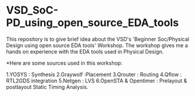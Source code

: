 # VSD_SoC-PD_using_open_source_EDA_tools
This repository is to give brief idea about the VSD's 'Beginner Soc/Physical Design using open source EDA tools' Workshop. The workshop gives me a hands on experience with the EDA tools used in Physical Design.

*Here are some sources used in this workshop:

1.YOSYS : Synthesis
2.Graywolf :Placement
3.Qrouter : Routing
4.Qflow : RTL2GDS integration
5.Netgen : LVS
6.OpenSTA & Opentimer : Prelayout & postlayout Static Timing Analysis.
